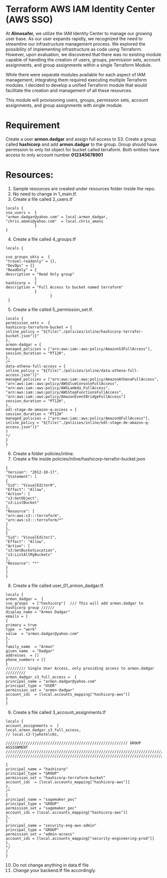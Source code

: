 # Terraform AWS IAM Identity Center              (AWS SSO)

At **Almosafer,** we utilize the IAM Identity Center to manage our growing user base. As our user  expands rapidly, we recognized the need to streamline our infrastructure management process. We explored the possibility of implementing infrastructure as code using Terraform. However, upon evaluation, we discovered that there was no existing module capable of handling the creation of users, groups, permission sets, account assignments, and group assignments within a single Terraform Module.

While there were separate modules available for each aspect of IAM management, integrating them required executing multiple Terraform modules. I decided to develop a unified Terraform module that would facilitate the creation and management of all these resources. 

This module will provisioning users, groups, permission sets, account assignments, and group assignments with single module.

# Requirement
Create a user **armon.dadgar** and assign full access to S3. Create a group called **hashicorp** and add **armon.dadgar** to the group. Group should have permission to only list object for bucket called terraform. Both entities have access to only account number **012345678901**

# Resources:

 1. Sample resources are created  under resources folder inside the repo.
 2. No need to change in 1_main.tf. 
 3. Create a file called 2_users.tf
```
locals {
sso_users =  {
"armon.dadgar@yahoo.com" = local.armon_dadgar,
"chris.amani@yahoo.com"  = local.chris_amani
             }
}
```
4. Create a file called 4_groups.tf
```
locals {

sso_groups_okta =  {
"travel-readonly" = {},
"DevOps" = {}
"ReadOnly" = {
description = "Read Only group"
             }
hashicorp =  {
description = "Full Access to bucket named terraform"
             }
                    }
 }
```
5. Create a file called 5_permission_set.tf.
```
locals {
permission_sets =  {
hashicorp-terraform-bucket = {
inline_policy = "${file("./policies/inline/hashicorp-terrafor-bucket.json")}"
},
armon-dadgar = {
managed_policies = ["arn:aws:iam::aws:policy/AmazonS3FullAccess"],
session_duration = "PT12H",
},
/*
data-athena-full-access = {
inline_policy = "${file("./policies/inline/data-athena-full-access.json")}"
managed_policies = ["arn:aws:iam::aws:policy/AmazonAthenaFullAccess", "arn:aws:iam::aws:policy/AWSGlueConsoleFullAccess", "arn:aws:iam::aws:policy/AWSLambda_FullAccess", "arn:aws:iam::aws:policy/AWSStepFunctionsFullAccess", "arn:aws:iam::aws:policy/AmazonEventBridgeFullAccess"]
session_duration = "PT12H",
},
edl-stage-de-amazon-q-access = {
session_duration = "PT12H"
managed_policies = ["arn:aws:iam::aws:policy/AmazonQFullAccess"],
inline_policy = "${file("./policies/inline/edl-stage-de-amazon-q-access.json")}"
}
*/
}
}
```
6. Create a folder policies/inline.
7. Create a file inside policies/inline/hashicorp-terrafor-bucket.json
```
{
"Version": "2012-10-17",
"Statement": [
{
"Sid": "VisualEditor0",
"Effect": "Allow",
"Action": [
"s3:GetObject",
"s3:ListBucket"
],
"Resource": [
"arn:aws:s3:::terraform",
"arn:aws:s3:::terraform/*"
]
},
{
"Sid": "VisualEditor1",
"Effect": "Allow",
"Action": [
"s3:GetBucketLocation",
"s3:ListAllMyBuckets"
],
"Resource": "*"
}
]
}
```
8. Create a file called user_01_armon_dadgar.tf.
```
locals {
armon_dadgar =  {
sso_groups  = ["hashicorp"]  /// This will add armon.dadgar to hashicorp group //////
display_name = "Armon Dadgar"
emails = [
{
primary = true
type  = "work"
value  = "armon.dadgar@yahoo.com"
},
]
family_name  = "Armon"
given_name  = "Dadgar"
addresses  = []
phone_numbers = []
}
///////// Single User Access, only providing access to armon.dadgar /////////
armon_dadgar_s3_full_access =  {
principal_name = "armon.dadgar@yahoo.com"
principal_type = "USER"
permission_set = "armon-dadgar"
account_ids  = [local.accounts_mapping["hashicorp-aws"]]
}
}
```
9. Create a file called 3_account_assignments.tf
```
locals {
account_assignments =  [
local.armon_dadgar_s3_full_access,
// local.s3-tjwhotelcms,

/////////////////////////////////////////////////////// GROUP ASSIGNMENT ///////////////////////////////////////////////////////////////////////////////////////////////////////////////////////////////////////////////////////////////////////////////////////////////////////////////////////////////////////////////////////////
//////////////////////////////////////////////////////////////////////////////////////////////////////////////////////////////////////////////////////////////////

{
principal_name = "hashicorp"
principal_type = "GROUP"
permission_set = "hashicorp-terraform-bucket"
account_ids  = [local.accounts_mapping["hashicorp-aws"]]
},
/*
{
principal_name = "sagemaker_poc"
principal_type = "GROUP"
permission_set = "sagemaker_poc"
account_ids = [local.accounts_mapping["hashicorp-aws"]]
},
{
principal_name = "security-eng-aws-admin"
principal_type = "GROUP"
permission_set = "admin-access"
account_ids = [local.accounts_mapping["security-engineering-prod"]]
},
*/
]
}
``` 
10. Do not change anything in data.tf file
11. Change your backend.tf file accordingly.
